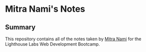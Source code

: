 # Mitra Nami's Notes

## Summary

This repository contains all of the notes taken by [Mitra Nami](https://github.com/MitraNami) for the Lighthouse Labs Web Development Bootcamp.